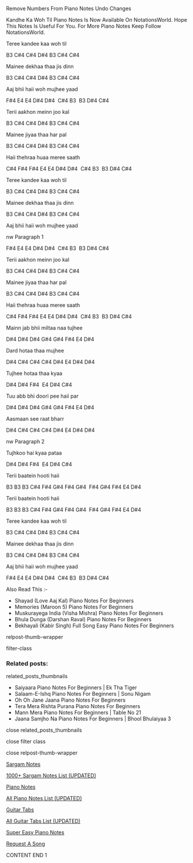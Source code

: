 
Remove Numbers From Piano Notes
Undo Changes

Kandhe Ka Woh Til Piano Notes Is Now Available On NotationsWorld. Hope This Notes Is Useful For You. For More Piano Notes Keep Follow NotationsWorld.

Teree kandee kaa woh til

B3 C#4 C#4 D#4 B3 C#4 C#4

Mainee dekhaa thaa jis dinn

B3 C#4 C#4 D#4 B3 C#4 C#4

Aaj bhii haii woh mujhee yaad

F#4 E4 E4 D#4 D#4  C#4 B3  B3 D#4 C#4

Terii aakhon meinn joo kal

B3 C#4 C#4 D#4 B3 C#4 C#4

Mainee jiyaa thaa har pal

B3 C#4 C#4 D#4 B3 C#4 C#4

Haii thehraa huaa meree saath

C#4 F#4 F#4 E4 E4 D#4 D#4  C#4 B3  B3 D#4 C#4

Teree kandee kaa woh til

B3 C#4 C#4 D#4 B3 C#4 C#4

Mainee dekhaa thaa jis dinn

B3 C#4 C#4 D#4 B3 C#4 C#4

Aaj bhii haii woh mujhee yaad

nw Paragraph 1

F#4 E4 E4 D#4 D#4  C#4 B3  B3 D#4 C#4

Terii aakhon meinn joo kal

B3 C#4 C#4 D#4 B3 C#4 C#4

Mainee jiyaa thaa har pal

B3 C#4 C#4 D#4 B3 C#4 C#4

Haii thehraa huaa meree saath

C#4 F#4 F#4 E4 E4 D#4 D#4  C#4 B3  B3 D#4 C#4

Mainn jab bhii miltaa naa tujhee

D#4 D#4 D#4 G#4 G#4 F#4 E4 D#4

Dard hotaa thaa mujhee

D#4 C#4 C#4 C#4 D#4 E4 D#4 D#4

Tujhee hotaa thaa kyaa

D#4 D#4 F#4  E4 D#4 C#4

Tuu abb bhi doori pee haii par

D#4 D#4 D#4 G#4 G#4 F#4 E4 D#4

Aasmaan see raat bharr

D#4 C#4 C#4 C#4 D#4 E4 D#4 D#4

nw Paragraph 2

Tujhkoo hai kyaa pataa

D#4 D#4 F#4  E4 D#4 C#4

Terii baatein hooti haii

B3 B3 B3 C#4 F#4 G#4 F#4 G#4  F#4 G#4 F#4 E4 D#4

Terii baatein hooti haii

B3 B3 B3 C#4 F#4 G#4 F#4 G#4  F#4 G#4 F#4 E4 D#4

Teree kandee kaa woh til

B3 C#4 C#4 D#4 B3 C#4 C#4

Mainee dekhaa thaa jis dinn

B3 C#4 C#4 D#4 B3 C#4 C#4

Aaj bhii haii woh mujhee yaad

F#4 E4 E4 D#4 D#4  C#4 B3  B3 D#4 C#4

Also Read This :-

* Shayad (Love Aaj Kal) Piano Notes For Beginners
* Memories (Maroon 5) Piano Notes For Beginners
* Muskurayega India (Visha Mishra) Piano Notes For Beginners
* Bhula Dunga (Darshan Raval) Piano Notes For Beginners
* Bekhayali (Kabir Singh) Full Song Easy Piano Notes For Beginners

relpost-thumb-wrapper

filter-class

### Related posts:

related_posts_thumbnails

* Saiyaara Piano Notes For Beginners | Ek Tha Tiger
* Salaam-E-Ishq Piano Notes For Beginners | Sonu Nigam
* Oh Oh Jane Jaana Piano Notes For Beginners
* Tera Mera Rishta Purana Piano Notes For Beginners
* Mann Mera Piano Notes For Beginners | Table No 21
* Jaana Samjho Na Piano Notes For Beginners | Bhool Bhulaiyaa 3

close related_posts_thumbnails

close filter class

close relpost-thumb-wrapper

[Sargam Notes](https://www.notationsworld.com/sargam-notes.html)

[1000+ Sargam Notes List (UPDATED)](https://www.notationsworld.com/all-songs-list-sargam-notes.html)

[Piano Notes](https://www.notationsworld.com/piano-notes.html)

[All Piano Notes List (UPDATED)](https://www.notationsworld.com/all-songs-list-piano-notes.html)

[Guitar Tabs](https://www.notationsworld.com/guitar-tabs.html)

[All Guitar Tabs List (UPDATED)](https://www.notationsworld.com/all-songs-list-guitar-tabs.html)

[Super Easy Piano Notes](https://studywall.in/)

[Request A Song](https://www.notationsworld.com/request-a-song.html)

CONTENT END 1

